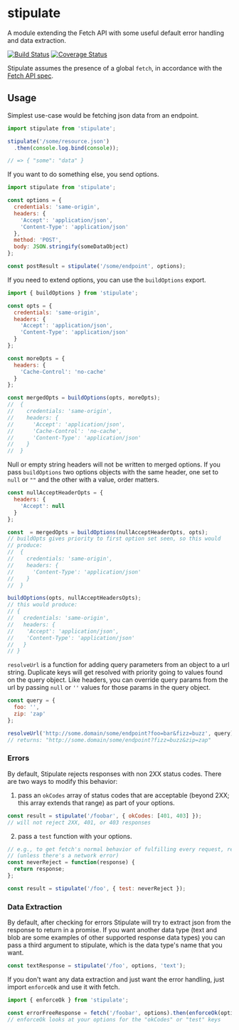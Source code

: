 # stipulate
A module extending the Fetch API with some useful default error handling and data extraction.

[![Build Status](https://travis-ci.org/yola/stipulate.svg?branch=master)](https://travis-ci.org/yola/stipulate)
[![Coverage Status](https://coveralls.io/repos/github/yola/stipulate/badge.svg?branch=master)](https://coveralls.io/github/yola/stipulate?branch=master)

Stipulate assumes the presence of a global `fetch`, in accordance with the [Fetch API spec](https://fetch.spec.whatwg.org/).

## Usage

Simplest use-case would be fetching json data from an endpoint.
```js
import stipulate from 'stipulate';

stipulate('/some/resource.json')
  .then(console.log.bind(console));

// => { "some": "data" }
```

If you want to do something else, you send options.
```js
import stipulate from 'stipulate';

const options = {
  credentials: 'same-origin',
  headers: {
    'Accept': 'application/json',
    'Content-Type': 'application/json'
  },
  method: 'POST',
  body: JSON.stringify(someDataObject)
};

const postResult = stipulate('/some/endpoint', options);
```

If you need to extend options, you can use the `buildOptions` export.
```js
import { buildOptions } from 'stipulate';

const opts = {
  credentials: 'same-origin',
  headers: {
    'Accept': 'application/json',
    'Content-Type': 'application/json'
  }
};

const moreOpts = {
  headers: {
    'Cache-Control': 'no-cache'
  }
};

const mergedOpts = buildOptions(opts, moreOpts);
//  {
//    credentials: 'same-origin',
//    headers: {
//      'Accept': 'application/json',
//      'Cache-Control': 'no-cache',
//      'Content-Type': 'application/json'
//    }
//  }
```

Null or empty string headers will not be written to merged options. If you pass `buildOptions` two
options objects with the same header, one set to `null` or `""` and the other with a value, order matters.
```js
const nullAcceptHeaderOpts = {
  headers: {
    'Accept': null
  }
};

const  = mergedOpts = buildOptions(nullAcceptHeaderOpts, opts);
// buildOpts gives priority to first option set seen, so this would
// produce:
//  {
//    credentials: 'same-origin',
//    headers: {
//      'Content-Type': 'application/json'
//    }
//  }

buildOptions(opts, nullAcceptHeadersOpts);
// this would produce:
// {
//   credentials: 'same-origin',
//   headers: {
//    'Accept': 'application/json',
//    'Content-Type': 'application/json'
//   }
// }
```

`resolveUrl` is a function for adding query parameters from an object to a url string.
Duplicate keys will get resolved with priority going to values found on the query object.
Like headers, you can override query params from the url by passing `null` or `''` values
for those params in the query object.
```js
const query = {
  foo: '',
  zip: 'zap'
};

resolveUrl('http://some.domain/some/endpoint?foo=bar&fizz=buzz', query);
// returns: "http://some.domain/some/endpoint?fizz=buzz&zip=zap"
```

### Errors

By default, Stipulate rejects responses with non 2XX status codes. There are two ways to modify this
behavior:

1) pass an `okCodes` array of status codes that are acceptable (beyond 2XX; this array extends that range)
as part of your options.
```js
const result = stipulate('/foobar', { okCodes: [401, 403] });
// will not reject 2XX, 401, or 403 responses
```

2) pass a `test` function with your options.

```js
// e.g., to get fetch's normal behavior of fulfilling every request, regardless of success:
// (unless there's a network error)
const neverReject = function(response) {
  return response;
};

const result = stipulate('/foo', { test: neverReject });
```

### Data Extraction

By default, after checking for errors Stipulate will try to extract json from the response to return in a promise.
If you want another data type (text and blob are some examples of other supported response data types) you can
pass a third argument to stipulate, which is the data type's name that you want.
```js
const textResponse = stipulate('/foo', options, 'text');
```

If you don't want any data extraction and just want the error handling, just import `enforceOk` and use it with fetch.
```js
import { enforceOk } from 'stipulate';

const errorFreeResponse = fetch('/foobar', options).then(enforceOk(options));
// enforceOk looks at your options for the "okCodes" or "test" keys
```
